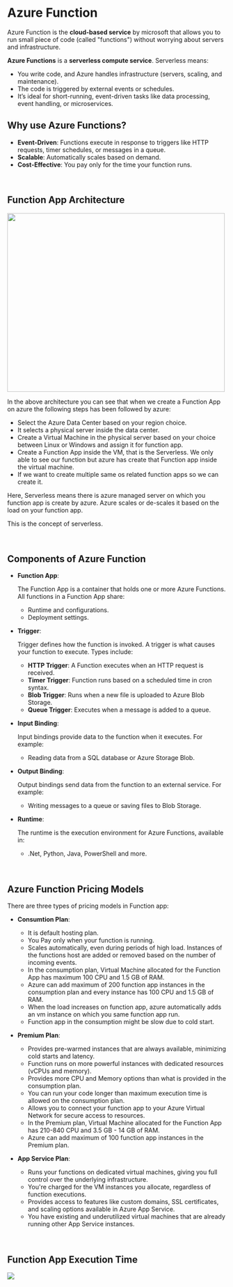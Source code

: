 # Azure Function

Azure Function is the **cloud-based service** by microsoft that allows you to run small piece of code (called "functions") without worrying about servers and infrastructure.

**Azure Functions** is a **serverless compute service**. Serverless means:
- You write code, and Azure handles infrastructure (servers, scaling, and maintenance).
- The code is triggered by external events or schedules.
- It’s ideal for short-running, event-driven tasks like data processing, event handling, or microservices.

## Why use Azure Functions?

- **Event-Driven**: Functions execute in response to triggers like HTTP requests, timer schedules, or messages in a queue.
- **Scalable**: Automatically scales based on demand.
- **Cost-Effective**: You pay only for the time your function runs.

<br>

## Function App Architecture

<img src="https://drive.google.com/uc?export=view&id=14_Q67adSir4Q7wPqIeDHNCB6o5ojfguY" width="500" height="410">

In the above architecture you can see that when we create a Function App on azure the following steps has been followed by azure:
- Select the Azure Data Center based on your region choice.
- It selects a physical server inside the data center.
- Create a Virtual Machine in the physical server based on your choice between Linux or Windows and assign it for function app.
- Create a Function App inside the VM, that is the Serverless. We only able to see our function but azure has create that Function app inside the virtual machine.
- If we want to create multiple same os related function apps so we can create it.

Here, Serverless means there is azure managed server on which you function app is create by azure. Azure scales or de-scales it based on the load on your function app.

This is the concept of serverless.

<br>

## Components of Azure Function

- **Function App**:

  The Function App is a container that holds one or more Azure Functions. All functions in a Function App share:
  - Runtime and configurations.
  - Deployment settings.

- **Trigger**:

  Trigger defines how the function is invoked. A trigger is what causes your function to execute. Types include:

  - **HTTP Trigger**: A Function executes when an HTTP request is received.
  - **Timer Trigger**: Function runs based on a scheduled time in cron syntax.
  - **Blob Trigger**: Runs when a new file is uploaded to Azure Blob Storage.
  - **Queue Trigger**: Executes when a message is added to a queue.
 
- **Input Binding**:

  Input bindings provide data to the function when it executes. For example:
  - Reading data from a SQL database or Azure Storage Blob.

- **Output Binding**:

  Output bindings send data from the function to an external service. For example:
  - Writing messages to a queue or saving files to Blob Storage.

- **Runtime**:

  The runtime is the execution environment for Azure Functions, available in:
  - .Net, Python, Java, PowerShell and more.

<br>

## Azure Function Pricing Models

There are three types of pricing models in Function app:

- **Consumtion Plan**:

  - It is default hosting plan.
  - You Pay only when your function is running.
  - Scales automatically, even during periods of high load. Instances of the functions host are added or removed based on the number of incoming events.
  - In the consumption plan, Virtual Machine allocated for the Function App has maximum 100 CPU and 1.5 GB of RAM.
  - Azure can add maximum of 200 function app instances in the consumption plan and every instance has 100 CPU and 1.5 GB of RAM.
  - When the load increases on function app, azure automatically adds an vm instance on which you same function app run.
  - Function app in the consumption might be slow due to cold start.

- **Premium Plan**:

  - Provides pre-warmed instances that are always available, minimizing cold starts and latency.
  - Function runs on more powerful instances with dedicated resources (vCPUs and memory).
  - Provides more CPU and Memory options than what is provided in the consumption plan.
  - You can run your code longer than maximum execution time is allowed on the consumption plan.
  - Allows you to connect your function app to your Azure Virtual Network for secure access to resources.
  - In the Premium plan, Virtual Machine allocated for the Function App has 210-840 CPU and 3.5 GB - 14 GB of RAM.
  - Azure can add maximum of 100 function app instances in the Premium plan.

- **App Service Plan**:

  - Runs your functions on dedicated virtual machines, giving you full control over the underlying infrastructure.
  - You're charged for the VM instances you allocate, regardless of function executions.
  - Provides access to features like custom domains, SSL certificates, and scaling options available in Azure App Service.
  - You have existing and underutilized virtual machines that are already running other App Service instances.

<br>

## Function App Execution Time

<img src="https://drive.google.com/uc?export=view&id=1CnSpbscQipz-84pkVXubmYcYe21_1qb8">

